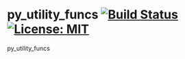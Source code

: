 # py_utility_funcs [![Build Status](https://travis-ci.com/IamVNIE/py_utility_funcs.svg?branch=master)](https://travis-ci.com/IamVNIE/py_utility_funcs) [![License: MIT](https://img.shields.io/badge/License-MIT-yellow.svg)](https://opensource.org/licenses/MIT) 
py_utility_funcs
